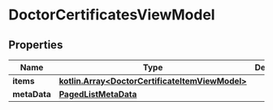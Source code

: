 
# DoctorCertificatesViewModel

## Properties
Name | Type | Description | Notes
------------ | ------------- | ------------- | -------------
**items** | [**kotlin.Array&lt;DoctorCertificateItemViewModel&gt;**](DoctorCertificateItemViewModel.md) |  |  [optional]
**metaData** | [**PagedListMetaData**](PagedListMetaData.md) |  |  [optional]




